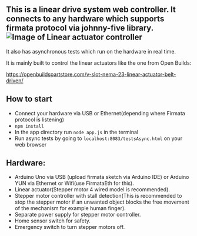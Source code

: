 This is a linear drive system web controller.
It connects to any hardware which supports firmata protocol via johnny-five library.
![Image of Linear actuator controller](https://user-images.githubusercontent.com/10161605/69553378-13a42380-0fdb-11ea-8225-599cee14f61b.png)
-------
It also has asynchronous tests which run on the hardware in real time.

It is mainly built to control the linear actuators like the one from Open Builds:

https://openbuildspartstore.com/v-slot-nema-23-linear-actuator-belt-driven/

## How to start
- Connect your hardware via USB or Ethernet(depending where Firmata protocol is listening)
- `npm install` 
- In the app directory run `node app.js` in the terminal
- Run async tests by going to `localhost:8083/testsAsync.html` on your web browser

## Hardware:

- Arduino Uno via USB (upload firmata sketch via Arduino IDE) or Arduino YUN via Ethernet or Wifi(use FirmataEth for this).
- Linear actuator(Stepper motor 4 wired model is recommended).
- Stepper motor controller with stall detection(This is recommended to stop the stepper motor if an unwanted object blocks the free movement of the mechanism for example human finger).
- Separate power supply for stepper motor controller.
- Home sensor switch for safety.
- Emergency switch to turn stepper motors off.


